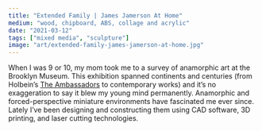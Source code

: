 ```yaml
---
title: "Extended Family | James Jamerson At Home"
medium: "wood, chipboard, ABS, collage and acrylic"
date: "2021-03-12"
tags: ["mixed media", "sculpture"]
image: "art/extended-family-james-jamerson-at-home.jpg"
---
```

When I was 9 or 10, my mom took me to a survey of anamorphic art at the Brooklyn Museum. This exhibition spanned continents and centuries (from Holbein’s [The Ambassadors](https://en.wikipedia.org/wiki/The_Ambassadors_(Holbein)) to contemporary works) and it’s no exaggeration to say it blew my young mind permanently. Anamorphic and forced-perspective miniature environments have fascinated me ever since. Lately I’ve been designing and constructing them using CAD software, 3D printing, and laser cutting technologies.